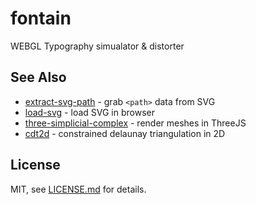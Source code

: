 # fontain
WEBGL Typography simualator & distorter

## See Also

- [extract-svg-path](https://www.npmjs.com/package/extract-svg-path) - grab `<path>` data from SVG
- [load-svg](https://www.npmjs.com/package/load-svg) - load SVG in browser
- [three-simplicial-complex](https://www.npmjs.com/package/three-simplicial-complex) - render meshes in ThreeJS
- [cdt2d](https://www.npmjs.com/package/cdt2d) - constrained delaunay triangulation in 2D

## License

MIT, see [LICENSE.md](http://github.com/mattdesl/svg-mesh-3d/blob/master/LICENSE.md) for details.
